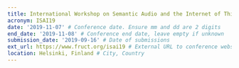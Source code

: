 ```yaml
---
title: International Workshop on Semantic Audio and the Internet of Things
acronym: ISAI19
date: '2019-11-07' # Conference date. Ensure mm and dd are 2 digits
end_date: '2019-11-08' # Conference end date, leave empty if unknown
submission_date: '2019-09-16' # Date of submissions
ext_url: https://www.fruct.org/isai19 # External URL to conference website
location: Helsinki, Finland # City, Country
---
```

